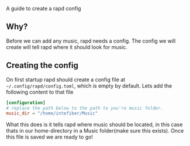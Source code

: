A guide to create a rapd config
## Why?
Before we can add any music, rapd needs a config. The config we will create will tell rapd where it should look for music.

## Creating the config
On first startup rapd should create a config file at ```~/.config/rapd/config.toml```, which is empty by default.
Lets add the following content to that file
```toml
[configuration]
# replace the path below to the path to you're music folder.
music_dir = "/home/intefiber/Music"
```
What this does is it tells rapd where music should be located, in this case thats in our home-directory in a Music folder(make sure this exists).
Once this file is saved we are ready to go!
